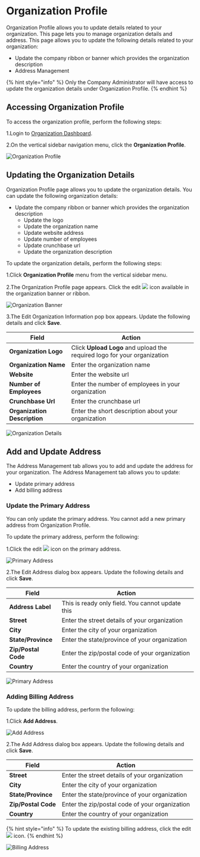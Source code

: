 # Organization Profile

Organization Profile allows you to update details related to your organization. This page lets you to manage organization details and address. This page allows you to update the following details related to your organization:

* Update the company ribbon or banner which provides the organization description
* Address Management

{% hint style="info" %}
Only the Company Administrator will have access to update the organization details under Organization Profile.
{% endhint %}

## Accessing Organization Profile <a href="#accessing-organization-profile" id="accessing-organization-profile"></a>

To access the organization profile, perform the following steps:

1.Login to [Organization Dashboard](https://myorg.lfx.dev).

2.On the vertical sidebar navigation menu, click the **Organization Profile**.

![Organization Profile](https://files.gitbook.com/v0/b/gitbook-28427.appspot.com/o/assets%2F-MgAESFs0H7zYsmTgcOZ%2F-MhvsgJZcpe5brIv9U0I%2F-MhvueCBepXSAk8cKs1h%2FOrganization\_Profile.png?alt=media\&token=98dbddc6-8350-447c-8e3b-811cb9e0725c)

## Updating the Organization Details

Organization Profile page allows you to update the organization details. You can update the following organization details:

* Update the company ribbon or banner which provides the organization description
  * Update the logo
  * Update the organization name
  * Update website address
  * Update number of employees
  * Update crunchbase url
  * Update the organization description

To update the organization details, perform the following steps:

1.Click **Organization Profile** menu from the vertical sidebar menu.

2.The Organization Profile page appears. Click the edit ![](<../.gitbook/assets/Edit\_Icon (1).png>) icon available in the organization banner or ribbon.

![Organization Banner](https://files.gitbook.com/v0/b/gitbook-28427.appspot.com/o/assets%2F-MgAESFs0H7zYsmTgcOZ%2F-Mhvusp89jU1qi9fCyiD%2F-MhvwIiIdG\_QgIBjnzYF%2FOrganization\_Banner.png?alt=media\&token=ff60dd42-3854-4776-8163-40faef58a07c)

3.The Edit Organization Information pop box appears. Update the following details and click **Save**.

| **Field**                    | **Action**                                                               |
| ---------------------------- | ------------------------------------------------------------------------ |
| **Organization Logo**        | Click **Upload Logo** and upload the required logo for your organization |
| **Organization Name**        | Enter the organization name                                              |
| **Website**                  | Enter the website url                                                    |
| **Number of Employees**      | Enter the number of employees in your organization                       |
| **Crunchbase Url**           | Enter the crunchbase url                                                 |
| **Organization Description** | Enter the short description about your organization                      |

![Organization Details](https://files.gitbook.com/v0/b/gitbook-28427.appspot.com/o/assets%2F-MgAESFs0H7zYsmTgcOZ%2F-MhvwqrDhT3G7qayDfp2%2F-Mhw-TnX8pZ4dtjKm0FY%2FOrganization\_Details.png?alt=media\&token=de56c732-cdd8-4ec2-a7c8-dd6df5c2dada)

## Add and Update Address

The Address Management tab allows you to add and update the address for your organization. The Address Management tab allows you to update:

* Update primary address
* Add billing address

### Update the Primary Address

You can only update the primary address. You cannot add a new primary address from Organization Profile.

To update the primary address, perform the following:

1.Click the edit ![](<../.gitbook/assets/Edit\_Icon (1).png>) icon on the primary address.

![Primary Address](https://files.gitbook.com/v0/b/gitbook-28427.appspot.com/o/assets%2F-MgAESFs0H7zYsmTgcOZ%2F-Mhw0gvzlxmAQxZoVYv4%2F-Mhw3KU4dEq2myvXO-yj%2FAdd\_Primary\_Address.png?alt=media\&token=3ff82865-c153-442e-bd8c-a6c3f5cbe991)

2.The Edit Address dialog box appears. Update the following details and click **Save**.

| **Field**           | **Action**                                       |
| ------------------- | ------------------------------------------------ |
| **Address Label**   | This is ready only field. You cannot update this |
| **Street**          | Enter the street details of your organization    |
| **City**            | Enter the city of your organization              |
| **State/Province**  | Enter the state/province of your organization    |
| **Zip/Postal Code** | Enter the zip/postal code of your organization   |
| **Country**         | Enter the country of your organization           |

![Primary Address](https://files.gitbook.com/v0/b/gitbook-28427.appspot.com/o/assets%2F-MgAESFs0H7zYsmTgcOZ%2F-Mhw0gvzlxmAQxZoVYv4%2F-Mhw2pQaK27uLuG6G985%2FPrimay\_Address.png?alt=media\&token=35740b67-abc5-45d9-8ffc-e09a8786c575)

### Adding Billing Address

To update the billing address, perform the following:

1.Click **Add Address**.

![Add Address](https://files.gitbook.com/v0/b/gitbook-28427.appspot.com/o/assets%2F-MgAESFs0H7zYsmTgcOZ%2F-Mhw0gvzlxmAQxZoVYv4%2F-Mhw4uo\_tzHc69cJoqMf%2FAdd\_Address.png?alt=media\&token=4608ce74-589b-499d-93fb-97bc10a35639)

2.The Add Address dialog box appears. Update the following details and click **Save**.

| **Field**           | **Action**                                     |
| ------------------- | ---------------------------------------------- |
| **Street**          | Enter the street details of your organization  |
| **City**            | Enter the city of your organization            |
| **State/Province**  | Enter the state/province of your organization  |
| **Zip/Postal Code** | Enter the zip/postal code of your organization |
| **Country**         | Enter the country of your organization         |

{% hint style="info" %}
To update the existing billing address, click the edit ![](<../.gitbook/assets/Edit\_Icon (1).png>) icon.
{% endhint %}

![Billing Address](https://files.gitbook.com/v0/b/gitbook-28427.appspot.com/o/assets%2F-MgAESFs0H7zYsmTgcOZ%2F-Mhw0gvzlxmAQxZoVYv4%2F-Mhw5E9WzgRxPEYzDn8K%2FAdd\_Address\_Details.png?alt=media\&token=3ce0ef15-33cf-45f7-a752-24026b0b6adb)

